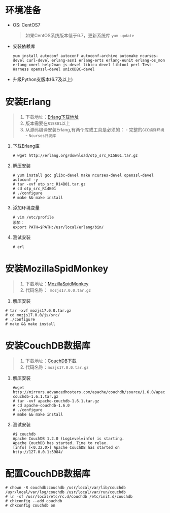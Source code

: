 # 环境准备

- OS: CentOS7
    
    >如果CentOS系统版本低于6.7，更新系统库 `yum update`

- 安装依赖库
    
    `yum install autoconf autoconf autoconf-archive automake ncurses-devel curl-devel erlang-asn1 erlang-erts erlang-eunit erlang-os_mon erlang-xmerl help2man js-devel libicu-devel libtool perl-Test-Harness openssl-devel unixODBC-devel`

- 升级Python支版本(6.7及以上)
    
# 安装Erlang

> 1. 下载地址：[Erlang下载地址](http://www.erlang.org/download/otp_src_R15B01.tar.gz)
> 2. 版本需要在`R15B01`以上
> 3. 从源码编译安装Erlang,有两个库或工具是必须的：
    - 完整的`GCC编译环境`
    - `Ncurses开发库`


1. 下载Erlang库
    ```
    # wget http://erlang.org/download/otp_src_R15B01.tar.gz 
    ```
2. 解压安装
    ```shell
    # yum install gcc glibc-devel make ncurses-devel openssl-devel autoconf -y 
    # tar -xvf otp_src_R14B01.tar.gz
    # cd otp_src_R14B01
    # ./configure
    # make && make install
    ```
3. 添加环境变量
    ```
    # vim /etc/profile
    添加：
    export PATH=$PATH:/usr/local/erlang/bin/
    ```
4. 测试安装
    ```
    # erl
    ```
    
# 安装MozillaSpidMonkey

> 1. 下载地址：[MozillaSpidMonkey](http://ftp.mozilla.org/pub/mozilla.org/js/mozjs17.0.0.tar.gz)
> 2. 代码名称：` mozjs17.0.0.tar.gz`

1. 解压安装
```
# tar -xvf mozjs17.0.0.tar.gz
# cd mozjs17.0.0/js/src/
# ./configure
# make && make install
```

# 安装CouchDB数据库
>1. 下载地址：[CouchDB下载](http://mirror.tcpdiag.net/apache/couchdb/source/1.6.1/apache-couchdb-1.6.1.tar.gz)
>2. 代码名称：`mozjs17.0.0.tar.gz`

1. 解压安装
    ```shell
    #wget http://mirrors.advancedhosters.com/apache/couchdb/source/1.6.0/apache-couchdb-1.6.1.tar.gz  
    # tar -xvf apache-couchdb-1.6.1.tar.gz
    # cd apache-couchdb-1.6.0  
    # ./configure
    # make && make install
    ```
2. 测试安装
    ```
    #$ couchdb  
    Apache CouchDB 1.2.0 (LogLevel=info) is starting.  
    Apache CouchDB has started. Time to relax.  
    [info] [<0.32.0>] Apache CouchDB has started on http://127.0.0.1:5984/
    ```

# 配置CouchDB数据库
```shell
# chown -R couchdb:couchdb /usr/local/var/lib/couchdb /usr/local/var/log/couchdb /usr/local/var/run/couchdb
# ln -sf /usr/local/etc/rc.d/couchdb /etc/init.d/couchdb
# chkconfig --add couchdb
# chkconfig couchdb on
```


    

